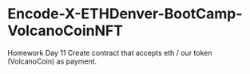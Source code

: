 # Encode-X-ETHDenver-BootCamp-VolcanoCoinNFT

Homework Day 11
Create contract that accepts eth / our token (VolcanoCoin) as payment.
